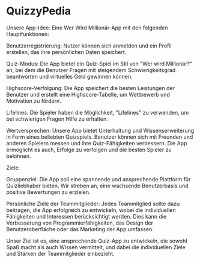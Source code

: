 # QuizzyPedia

Unsere App-Idee: Eine Wer Wird Millionär-App mit den folgenden Hauptfunktionen:

Benutzerregistrierung: Nutzer können sich anmelden und ein Profil erstellen, das ihre persönlichen Daten speichert.

Quiz-Modus: Die App bietet ein Quiz-Spiel im Stil von "Wer wird Millionär?" an, bei dem die Benutzer Fragen mit steigendem Schwierigkeitsgrad beantworten und virtuelles Geld gewinnen können.

Highscore-Verfolgung: Die App speichert die besten Leistungen der Benutzer und erstellt eine Highscore-Tabelle, um Wettbewerb und Motivation zu fördern.

Lifelines: Die Spieler haben die Möglichkeit, "Lifelines" zu verwenden, um bei schwierigen Fragen Hilfe zu erhalten.

Wertversprechen: Unsere App bietet Unterhaltung und Wissenserweiterung in Form eines beliebten Quizspiels. Benutzer können sich mit Freunden und anderen Spielern messen und ihre Quiz-Fähigkeiten verbessern. Die App ermöglicht es auch, Erfolge zu verfolgen und die besten Spieler zu belohnen.

Ziele:

Gruppenziel: Die App soll eine spannende und ansprechende Plattform für Quizliebhaber bieten. Wir streben an, eine wachsende Benutzerbasis und positive Bewertungen zu erzielen.

Persönliche Ziele der Teammitglieder: Jedes Teammitglied sollte dazu beitragen, die App erfolgreich zu entwickeln, wobei die individuellen Fähigkeiten und Interessen berücksichtigt werden. Dies kann die Verbesserung von Programmierfähigkeiten, das Design der Benutzeroberfläche oder das Marketing der App umfassen.

Unser Ziel ist es, eine ansprechende Quiz-App zu entwickeln, die sowohl Spaß macht als auch Wissen vermittelt, und dabei die individuellen Ziele und Stärken der Teammitglieder einbezieht.
